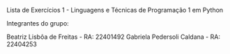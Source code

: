 Lista de Exercícios 1 - Linguagens e Técnicas de Programação 1 em Python

Integrantes do grupo:

Beatriz Lisbôa de Freitas - RA: 22401492
Gabriela Pedersoli Caldana - RA: 22404253
